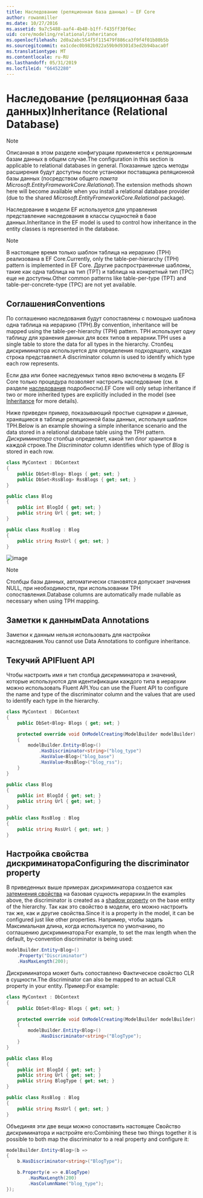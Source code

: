 ```yaml
---
title: Наследование (реляционная база данных) — EF Core
author: rowanmiller
ms.date: 10/27/2016
ms.assetid: 9a7c5488-aaf4-4b40-b1ff-f435ff30f6ec
uid: core/modeling/relational/inheritance
ms.openlocfilehash: 2d0a2abc554f5f115479f886ca3f9f4f01b80b5b
ms.sourcegitcommit: ea1cdec0b982b922a59b9d9301d3ed2b94baca0f
ms.translationtype: MT
ms.contentlocale: ru-RU
ms.lasthandoff: 05/31/2019
ms.locfileid: "66452280"
---
```

# <a name="inheritance-relational-database"></a><span data-ttu-id="7a0fc-102">Наследование (реляционная база данных)</span><span class="sxs-lookup"><span data-stu-id="7a0fc-102">Inheritance (Relational Database)</span></span>

> [!NOTE]  
> <span data-ttu-id="7a0fc-103">Описанная в этом разделе конфигурации применяется к реляционным базам данных в общем случае.</span><span class="sxs-lookup"><span data-stu-id="7a0fc-103">The configuration in this section is applicable to relational databases in general.</span></span> <span data-ttu-id="7a0fc-104">Показанные здесь методы расширения будут доступны после установки поставщика реляционной базы данных (посредством общего *пакета Microsoft.EntityFrameworkCore.Relational*).</span><span class="sxs-lookup"><span data-stu-id="7a0fc-104">The extension methods shown here will become available when you install a relational database provider (due to the shared *Microsoft.EntityFrameworkCore.Relational* package).</span></span>

<span data-ttu-id="7a0fc-105">Наследование в модели EF используется для управления представление наследования в классы сущностей в базе данных.</span><span class="sxs-lookup"><span data-stu-id="7a0fc-105">Inheritance in the EF model is used to control how inheritance in the entity classes is represented in the database.</span></span>

> [!NOTE]  
> <span data-ttu-id="7a0fc-106">В настоящее время только шаблон таблица на иерархию (TPH) реализована в EF Core.</span><span class="sxs-lookup"><span data-stu-id="7a0fc-106">Currently, only the table-per-hierarchy (TPH) pattern is implemented in EF Core.</span></span> <span data-ttu-id="7a0fc-107">Другие распространенные шаблоны, такие как одна таблица на тип (TPT) и таблица на конкретный тип (TPC) еще не доступны.</span><span class="sxs-lookup"><span data-stu-id="7a0fc-107">Other common patterns like table-per-type (TPT) and table-per-concrete-type (TPC) are not yet available.</span></span>

## <a name="conventions"></a><span data-ttu-id="7a0fc-108">Соглашения</span><span class="sxs-lookup"><span data-stu-id="7a0fc-108">Conventions</span></span>

<span data-ttu-id="7a0fc-109">По соглашению наследования будут сопоставлены с помощью шаблона одна таблица на иерархию (TPH).</span><span class="sxs-lookup"><span data-stu-id="7a0fc-109">By convention, inheritance will be mapped using the table-per-hierarchy (TPH) pattern.</span></span> <span data-ttu-id="7a0fc-110">TPH использует одну таблицу для хранения данных для всех типов в иерархии.</span><span class="sxs-lookup"><span data-stu-id="7a0fc-110">TPH uses a single table to store the data for all types in the hierarchy.</span></span> <span data-ttu-id="7a0fc-111">Столбец дискриминатора используется для определения подходящего, каждая строка представляет.</span><span class="sxs-lookup"><span data-stu-id="7a0fc-111">A discriminator column is used to identify which type each row represents.</span></span>

<span data-ttu-id="7a0fc-112">Если два или более наследуемых типов явно включены в модель EF Core только процедура позволяет настроить наследование (см. в разделе [наследования](../inheritance.md) подробности).</span><span class="sxs-lookup"><span data-stu-id="7a0fc-112">EF Core will only setup inheritance if two or more inherited types are explicitly included in the model (see [Inheritance](../inheritance.md) for more details).</span></span>

<span data-ttu-id="7a0fc-113">Ниже приведен пример, показывающий простые сценарии и данные, хранящиеся в таблице реляционной базы данных, используя шаблон TPH.</span><span class="sxs-lookup"><span data-stu-id="7a0fc-113">Below is an example showing a simple inheritance scenario and the data stored in a relational database table using the TPH pattern.</span></span> <span data-ttu-id="7a0fc-114">*Дискриминатора* столбца определяет, какой тип *блог* хранится в каждой строке.</span><span class="sxs-lookup"><span data-stu-id="7a0fc-114">The *Discriminator* column identifies which type of *Blog* is stored in each row.</span></span>

<!-- [!code-csharp[Main](samples/core/relational/Modeling/Conventions/Samples/InheritanceDbSets.cs)] -->
``` csharp
class MyContext : DbContext
{
    public DbSet<Blog> Blogs { get; set; }
    public DbSet<RssBlog> RssBlogs { get; set; }
}

public class Blog
{
    public int BlogId { get; set; }
    public string Url { get; set; }
}

public class RssBlog : Blog
{
    public string RssUrl { get; set; }
}
```

![image](_static/inheritance-tph-data.png)

>[!NOTE]
> <span data-ttu-id="7a0fc-116">Столбцы базы данных, автоматически становятся допускает значения NULL, при необходимости, при использовании TPH сопоставления.</span><span class="sxs-lookup"><span data-stu-id="7a0fc-116">Database columns are automatically made nullable as necessary when using TPH mapping.</span></span>

## <a name="data-annotations"></a><span data-ttu-id="7a0fc-117">Заметки к данным</span><span class="sxs-lookup"><span data-stu-id="7a0fc-117">Data Annotations</span></span>

<span data-ttu-id="7a0fc-118">Заметки к данным нельзя использовать для настройки наследования.</span><span class="sxs-lookup"><span data-stu-id="7a0fc-118">You cannot use Data Annotations to configure inheritance.</span></span>

## <a name="fluent-api"></a><span data-ttu-id="7a0fc-119">Текучий API</span><span class="sxs-lookup"><span data-stu-id="7a0fc-119">Fluent API</span></span>

<span data-ttu-id="7a0fc-120">Чтобы настроить имя и тип столбца дискриминатора и значений, которые используются для идентификации каждого типа в иерархии можно использовать Fluent API.</span><span class="sxs-lookup"><span data-stu-id="7a0fc-120">You can use the Fluent API to configure the name and type of the discriminator column and the values that are used to identify each type in the hierarchy.</span></span>

<!-- [!code-csharp[Main](samples/core/relational/Modeling/FluentAPI/Samples/InheritanceTPHDiscriminator.cs?highlight=7,8,9,10)] -->
``` csharp
class MyContext : DbContext
{
    public DbSet<Blog> Blogs { get; set; }

    protected override void OnModelCreating(ModelBuilder modelBuilder)
    {
        modelBuilder.Entity<Blog>()
            .HasDiscriminator<string>("blog_type")
            .HasValue<Blog>("blog_base")
            .HasValue<RssBlog>("blog_rss");
    }
}

public class Blog
{
    public int BlogId { get; set; }
    public string Url { get; set; }
}

public class RssBlog : Blog
{
    public string RssUrl { get; set; }
}
```

## <a name="configuring-the-discriminator-property"></a><span data-ttu-id="7a0fc-121">Настройка свойства дискриминатора</span><span class="sxs-lookup"><span data-stu-id="7a0fc-121">Configuring the discriminator property</span></span>

<span data-ttu-id="7a0fc-122">В приведенных выше примерах дискриминатора создается как [затемнения свойства](xref:core/modeling/shadow-properties) на базовая сущность иерархии.</span><span class="sxs-lookup"><span data-stu-id="7a0fc-122">In the examples above, the discriminator is created as a [shadow property](xref:core/modeling/shadow-properties) on the base entity of the hierarchy.</span></span> <span data-ttu-id="7a0fc-123">Так как это свойство в модели, его можно настроить так же, как и другие свойства.</span><span class="sxs-lookup"><span data-stu-id="7a0fc-123">Since it is a property in the model, it can be configured just like other properties.</span></span> <span data-ttu-id="7a0fc-124">Например, чтобы задать Максимальная длина, когда используется по умолчанию, по соглашению дискриминатора:</span><span class="sxs-lookup"><span data-stu-id="7a0fc-124">For example, to set the max length when the default, by-convention discriminator is being used:</span></span>

```C#
modelBuilder.Entity<Blog>()
    .Property("Discriminator")
    .HasMaxLength(200);
```

<span data-ttu-id="7a0fc-125">Дискриминатора может быть сопоставлено Фактическое свойство CLR в сущности.</span><span class="sxs-lookup"><span data-stu-id="7a0fc-125">The discriminator can also be mapped to an actual CLR property in your entity.</span></span> <span data-ttu-id="7a0fc-126">Пример:</span><span class="sxs-lookup"><span data-stu-id="7a0fc-126">For example:</span></span>
```C#
class MyContext : DbContext
{
    public DbSet<Blog> Blogs { get; set; }

    protected override void OnModelCreating(ModelBuilder modelBuilder)
    {
        modelBuilder.Entity<Blog>()
            .HasDiscriminator<string>("BlogType");
    }
}

public class Blog
{
    public int BlogId { get; set; }
    public string Url { get; set; }
    public string BlogType { get; set; }
}

public class RssBlog : Blog
{
    public string RssUrl { get; set; }
}
```

<span data-ttu-id="7a0fc-127">Объединяя эти две вещи можно сопоставить настоящее Свойство дискриминатора и настройте его:</span><span class="sxs-lookup"><span data-stu-id="7a0fc-127">Combining these two things together it is possible to both map the discriminator to a real property and configure it:</span></span>
```C#
modelBuilder.Entity<Blog>(b =>
{
    b.HasDiscriminator<string>("BlogType");

    b.Property(e => e.BlogType)
        .HasMaxLength(200)
        .HasColumnName("blog_type");
});
```
